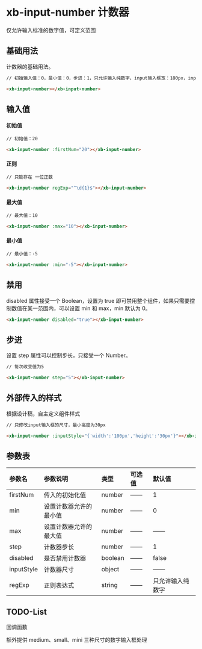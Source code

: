 # xb-input-number 计数器

仅允许输入标准的数字值，可定义范围

## 基础用法

计数器的基础用法。

<div class="demo-button">
  <div>
    <xb-input-number></xb-input-number>
  </div>
</div>

```html
// 初始输入值：0，最小值：0，步进：1，只允许输入纯数字，input输入框宽：180px，input输入框高：40px，右侧按钮宽：40px

<xb-input-number></xb-input-number>
```

## 输入值

#### 初始值

<div class="demo-button" style="margin-top:10px;">
  <div>
    <xb-input-number :firstNum=20></xb-input-number>
  </div>
</div>

```html
// 初始值：20

<xb-input-number :firstNum="20"></xb-input-number>
```

#### 正则

<div class="demo-button" style="margin-top:10px;">
  <div>
    <xb-input-number regExp="^\d{1}$"></xb-input-number>
</div>
</div>

```html
// 只能存在 一位正数

<xb-input-number regExp="^\d{1}$"></xb-input-number>
```

#### 最大值

<div class="demo-button" style="margin-top:10px;">
  <div>
    <xb-input-number :max='10'></xb-input-number>
</div>
</div>

```html
// 最大值：10

<xb-input-number :max="10"></xb-input-number>
```

#### 最小值

<div class="demo-button" style="margin-top:10px;">
  <div>
    <xb-input-number :min='-5'></xb-input-number>
</div>
</div>

```html
// 最小值：-5

<xb-input-number :min="-5"></xb-input-number>
```

## 禁用

disabled 属性接受一个 Boolean，设置为 true 即可禁用整个组件，如果只需要控制数值在某一范围内，可以设置 min 和 max，min 默认为 0。

<div class="demo-button">
  <div>
    <xb-input-number disabled="true"></xb-input-number>
  </div>
</div>

```html
<xb-input-number disabled="true"></xb-input-number>
```

## 步进

设置 step 属性可以控制步长，只接受一个 Number。

<div class="demo-button">
  <div>
    <xb-input-number step='5'></xb-input-number>
  </div>
</div>

```html
// 每次改变值为5

<xb-input-number step="5"></xb-input-number>
```

## 外部传入的样式

根据设计稿，自主定义组件样式

<div class="demo-button">
  <div>
    <xb-input-number :inputStyle="{'width':'100px','height':'30px'}"></xb-input-number>
  </div>
</div>

```html
// 只修改input输入框的尺寸，最小高度为30px

<xb-input-number :inputStyle="{'width':'100px','height':'30px'}"></xb-input-number>
```

[^_^]: update

## 参数表

| 参数名     | 参数说明               | 类型    | 可选值 | 默认值           |
| :--------- | :--------------------- | :------ | :----- | :--------------- |
| firstNum   | 传入的初始化值         | number  | ——     | 1                |
| min        | 设置计数器允许的最小值 | number  | ——     | 0                |
| max        | 设置计数器允许的最大值 | number  | ——     | ——               |
| step       | 计数器步长             | number  | ——     | 1                |
| disabled   | 是否禁用计数器         | boolean | ——     | false            |
| inputStyle | 计数器尺寸             | object  | ——     | ——               |
| regExp     | 正则表达式             | string  | ——     | 只允许输入纯数字 |

## TODO-List

回调函数

额外提供 medium、small、mini 三种尺寸的数字输入框处理
